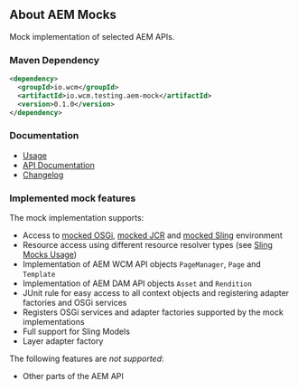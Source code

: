 ## About AEM Mocks

Mock implementation of selected AEM APIs.

### Maven Dependency

```xml
<dependency>
  <groupId>io.wcm</groupId>
  <artifactId>io.wcm.testing.aem-mock</artifactId>
  <version>0.1.0</version>
</dependency>
```

### Documentation

* [Usage](usage.html)
* [API Documentation](apidocs/)
* [Changelog](changes-report.html)

### Implemented mock features

The mock implementation supports:

* Access to [mocked OSGi][osgi-mock], [mocked JCR][jcr-mock] and [mocked Sling][sling-mock] environment
* Resource access using different resource resolver types (see [Sling Mocks Usage][sling-mock-usage])
* Implementation of AEM WCM API objects `PageManager`, `Page` and `Template`
* Implementation of AEM DAM API objects `Asset` and `Rendition`
* JUnit rule for easy access to all context objects and registering adapter factories and OSGi services
* Registers OSGi services and adapter factories supported by the mock implementations
* Full support for Sling Models
* Layer adapter factory

The following features are *not supported*:

* Other parts of the AEM API


[osgi-mock]: http://wcm.io/testing/osgi-mock/
[jcr-mock]: http://wcm.io/testing/jcr-mock/
[sling-mock]: http://wcm.io/testing/sling-mock/
[sling-mock-usage]: http://wcm.io/testing/sling-mock/usage-mocks.html
